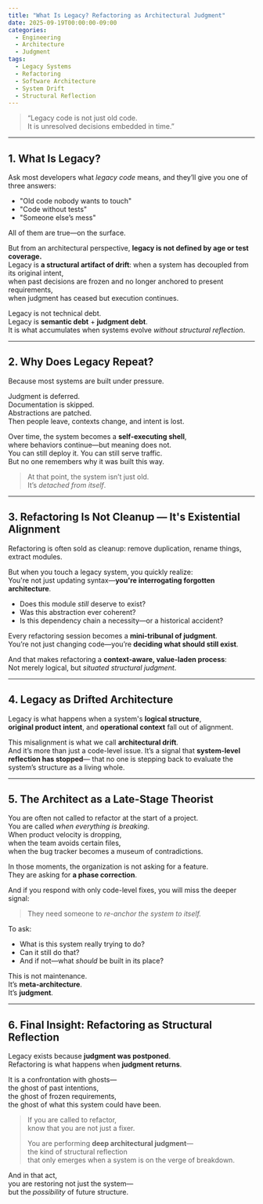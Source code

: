 ```yaml
---
title: "What Is Legacy? Refactoring as Architectural Judgment"
date: 2025-09-19T00:00:00-09:00
categories:
  - Engineering
  - Architecture
  - Judgment
tags:
  - Legacy Systems
  - Refactoring
  - Software Architecture
  - System Drift
  - Structural Reflection
---
```


> “Legacy code is not just old code.  
> It is unresolved decisions embedded in time.”  

---

## 1. What Is Legacy?

Ask most developers what *legacy code* means, and they’ll give you one of three answers:
- "Old code nobody wants to touch"
- "Code without tests"
- "Someone else’s mess"

All of them are true—on the surface.

But from an architectural perspective, **legacy is not defined by age or test coverage.**  
Legacy is **a structural artifact of drift**: when a system has decoupled from its original intent,  
when past decisions are frozen and no longer anchored to present requirements,  
when judgment has ceased but execution continues.

Legacy is not technical debt.  
Legacy is **semantic debt** + **judgment debt**.  
It is what accumulates when systems evolve *without structural reflection*.

---

## 2. Why Does Legacy Repeat?

Because most systems are built under pressure.

Judgment is deferred.  
Documentation is skipped.  
Abstractions are patched.  
Then people leave, contexts change, and intent is lost.

Over time, the system becomes a **self-executing shell**,  
where behaviors continue—but meaning does not.  
You can still deploy it. You can still serve traffic.  
But no one remembers why it was built this way.

> At that point, the system isn’t just old.  
> It’s *detached from itself*.

---

## 3. Refactoring Is Not Cleanup — It's Existential Alignment

Refactoring is often sold as cleanup: remove duplication, rename things, extract modules.

But when you touch a legacy system, you quickly realize:  
You're not just updating syntax—**you're interrogating forgotten architecture**.

- Does this module *still* deserve to exist?
- Was this abstraction ever coherent?
- Is this dependency chain a necessity—or a historical accident?

Every refactoring session becomes a **mini-tribunal of judgment**.  
You’re not just changing code—you’re **deciding what should still exist**.

And that makes refactoring a **context-aware, value-laden process**:  
Not merely logical, but *situated structural judgment*.

---

## 4. Legacy as Drifted Architecture

Legacy is what happens when a system's **logical structure**,  
**original product intent**, and **operational context** fall out of alignment.

This misalignment is what we call **architectural drift**.  
And it’s more than just a code-level issue.
It’s a signal that **system-level reflection has stopped**—
that no one is stepping back to evaluate the system’s structure as a living whole.

---

## 5. The Architect as a Late-Stage Theorist

You are often not called to refactor at the start of a project.  
You are called *when everything is breaking*.  
When product velocity is dropping,  
when the team avoids certain files,  
when the bug tracker becomes a museum of contradictions.

In those moments, the organization is not asking for a feature.  
They are asking for **a phase correction**.

And if you respond with only code-level fixes, you will miss the deeper signal:

> They need someone to *re-anchor the system to itself.*

To ask:  
- What is this system really trying to do?
- Can it still do that?
- And if not—what *should* be built in its place?

This is not maintenance.  
It’s **meta-architecture**.  
It’s **judgment**.

---

## 6. Final Insight: Refactoring as Structural Reflection

Legacy exists because **judgment was postponed**.  
Refactoring is what happens when **judgment returns**.

It is a confrontation with ghosts—  
the ghost of past intentions,  
the ghost of frozen requirements,  
the ghost of what this system could have been.

> If you are called to refactor,  
> know that you are not just a fixer.  
>  
> You are performing **deep architectural judgment**—  
> the kind of structural reflection  
> that only emerges when a system is on the verge of breakdown.

And in that act,  
you are restoring not just the system—  
but the *possibility* of future structure.